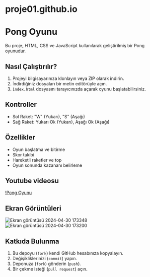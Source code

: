 # proje01.github.io
# Pong Oyunu

Bu proje, HTML, CSS ve JavaScript kullanılarak geliştirilmiş bir Pong oyunudur.

## Nasıl Çalıştırılır?

1. Projeyi bilgisayarınıza klonlayın veya ZIP olarak indirin.
2. İndirdiğiniz dosyaları bir metin editörüyle açın.
3. `index.html` dosyasını tarayıcınızda açarak oyunu başlatabilirsiniz.

## Kontroller

- Sol Raket: "W" (Yukarı), "S" (Aşağı)
- Sağ Raket: Yukarı Ok (Yukarı), Aşağı Ok (Aşağı)

## Özellikler

- Oyun başlatma ve bitirme
- Skor takibi
- Hareketli raketler ve top
- Oyun sonunda kazananı belirleme
  
## Youtube videosu
[!Pong Oyunu](https://youtu.be/KMq4-jdoJe4)

## Ekran Görüntüleri

![Ekran görüntüsü 2024-04-30 173348](https://github.com/GamzeYarimkulak/proje01.github.io/assets/165809516/ec30bc73-7be1-481f-95d5-e39da6f046c2)
![Ekran görüntüsü 2024-04-30 173200](https://github.com/GamzeYarimkulak/proje01.github.io/assets/165809516/f2ae94ef-b384-408e-9876-cebefcddd0ad)

## Katkıda Bulunma

1. Bu depoyu (`fork`) kendi GitHub hesabınıza kopyalayın.
2. Değişikliklerinizi (`commit`) yapın.
3. Deponuza (`fork`) gönderin (`push`).
4. Bir çekme isteği (`pull request`) açın.

 
